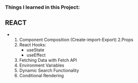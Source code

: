 ### Things I learned in this Project:

## REACT
- 1. Component Composition (Create-import-Export)
    2.Props
    3. React Hooks:
        - useState
        - useEffect
    4. Fetching Data with Fetch API
    5. Environment Variables
    6. Dynamic Search Functionality
    7. Conditional Rendering
